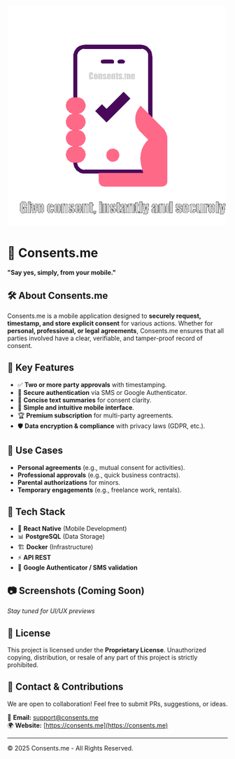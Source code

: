 # ![Consents.me Logo](assets/logo.gif)

# 📱 Consents.me

**"Say yes, simply, from your mobile."**

## 🛠️ About Consents.me
Consents.me is a mobile application designed to **securely request, timestamp, and store explicit consent** for various actions. Whether for **personal, professional, or legal agreements**, Consents.me ensures that all parties involved have a clear, verifiable, and tamper-proof record of consent.

## 🚀 Key Features
- ✅ **Two or more party approvals** with timestamping.
- 🔐 **Secure authentication** via SMS or Google Authenticator.
- 📜 **Concise text summaries** for consent clarity.
- 📲 **Simple and intuitive mobile interface**.
- 🏆 **Premium subscription** for multi-party agreements.
- 🛡️ **Data encryption & compliance** with privacy laws (GDPR, etc.).

## 🎯 Use Cases
- **Personal agreements** (e.g., mutual consent for activities).
- **Professional approvals** (e.g., quick business contracts).
- **Parental authorizations** for minors.
- **Temporary engagements** (e.g., freelance work, rentals).

## 🔧 Tech Stack
- 📱 **React Native** (Mobile Development)
- 📊 **PostgreSQL** (Data Storage)
- 🏗 **Docker** (Infrastructure)
- ⚡ **API REST**
- 🔐 **Google Authenticator / SMS validation**

## 📷 Screenshots (Coming Soon)
_Stay tuned for UI/UX previews_

## 📜 License
This project is licensed under the **Proprietary License**. Unauthorized copying, distribution, or resale of any part of this project is strictly prohibited.

## 📩 Contact & Contributions
We are open to collaboration! Feel free to submit PRs, suggestions, or ideas.

📧 **Email:** support@consents.me  
🌍 **Website:** [https://consents.me](https://consents.me)  

---

© 2025 Consents.me - All Rights Reserved.
